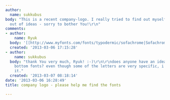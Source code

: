 ```yaml
---
author:
  name: sukkubus
body: "This is a recent company-logo. I really tried to find out myself, but now ran
  out of ideas - sorry to bother You!\r\n"
comments:
- author:
    name: Ryuk
  body: '[[http://www.myfonts.com/fonts/typodermic/sofachrome|Sofachrome]]'
  created: '2013-03-06 17:15:28'
- author:
    name: sukkubus
  body: "thank You very much, Ryuk! :-)\r\n\r\ndoes anyone have an idea about the
    bottom fonts? even though some of the letters are very specific, i couldn't find
    it."
  created: '2013-03-07 08:18:14'
date: '2013-03-06 16:28:49'
title: company logo - please help me find the fonts

---
```

